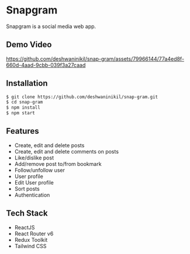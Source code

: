 # Snapgram

Snapgram is a social media web app.

## Demo Video

https://github.com/deshwaninikil/snap-gram/assets/79966144/77a4ed8f-660d-4aad-9cbb-039f3a27caad

## Installation

```bash
$ git clone https://github.com/deshwaninikil/snap-gram.git
$ cd snap-gram
$ npm install
$ npm start

```

## Features

- Create, edit and delete posts
- Create, edit and delete comments on posts
- Like/dislike post
- Add/remove post to/from bookmark
- Follow/unfollow user
- User profile
- Edit User profile
- Sort posts
- Authentication

## Tech Stack

- ReactJS
- React Router v6
- Redux Toolkit
- Tailwind CSS
